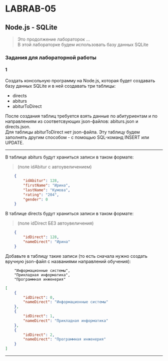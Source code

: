 # LABRAB-05  

## Node.js - SQLite  

> Это продолжение лабораторок ...  
> В этой лабораторке будем использовать базу данных SQLite  

### Задания для лабораторной работы  

#### 1  

Создать консольную программу на Node.js, которая будет создавать базу данных SQLite и в ней создавать три таблицы:  

- directs  
- abiturs  
- abiturToDirect  

После создания таблиц требуется взять данные по абитуриентам и по направлениям из соответсвующих json-файлов: abiturs.json и directs.json.  
Для таблицы abiturToDirect нет json-файла. Эту таблицу будем заполнять другим способом - с помощью SQL-команд INSERT или UPDATE.  

---  

В таблице abiturs будут храниться записи в таком формате:  
> (поле idAbitur с автоувеличением)  

```json
    {
        "idAbitur": 128,
        "firstName": "Ирина",
        "lastName": "Кумова",
        "rating": "204",
        "gender": 0
    }
```

В таблице directs будут храниться записи в таком формате:  
> (поле idDirect БЕЗ автоувеличения)  

```json
    {
        "idDirect": 128,
        "nameDirect": "Ирина"
    }
```

Добавьте в таблицу такие записи (то есть сначала нужно создать вручную json-файл с названиями направлений обучения):  

```
    "Информационные системы",
    "Прикладная информатика",
    "Программная инженерия"
```


```json
[
    {
        "idDirect": 0,
        "nameDirect": "Информационные системы"
    },
    {
        "idDirect": 1,
        "nameDirect": "Прикладная информатика"
    },
    {
        "idDirect": 2,
        "nameDirect": "Программная инженерия"
    }
]
```
    
---  
